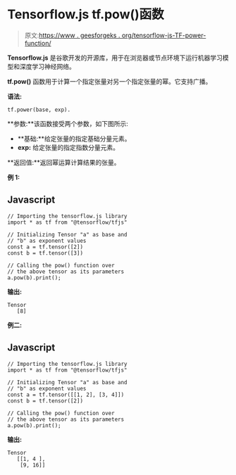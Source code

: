 # Tensorflow.js tf.pow()函数

> 原文:[https://www . geesforgeks . org/tensorflow-js-TF-power-function/](https://www.geeksforgeeks.org/tensorflow-js-tf-pow-function/)

**Tensorflow.js** 是谷歌开发的开源库，用于在浏览器或节点环境下运行机器学习模型和深度学习神经网络。

**tf.pow()** 函数用于计算一个指定张量对另一个指定张量的幂。它支持广播。

**语法:**

```
tf.power(base, exp).
```

**参数:**该函数接受两个参数，如下图所示:

*   **基础:**给定张量的指定基础分量元素。
*   **exp:** 给定张量的指定指数分量元素。

**返回值:**返回幂运算计算结果的张量。

**例 1:**

## Javascript

```
// Importing the tensorflow.js library
import * as tf from "@tensorflow/tfjs"

// Initializing Tensor "a" as base and
// "b" as exponent values
const a = tf.tensor([2])
const b = tf.tensor([3])

// Calling the pow() function over
// the above tensor as its parameters
a.pow(b).print();
```

**输出:**

```
Tensor
   [8]
```

**例二:**

## Javascript

```
// Importing the tensorflow.js library
import * as tf from "@tensorflow/tfjs"

// Initializing Tensor "a" as base and
// "b" as exponent values
const a = tf.tensor([[1, 2], [3, 4]])
const b = tf.tensor([2])

// Calling the pow() function over
// the above tensor as its parameters
a.pow(b).print();
```

**输出:**

```
Tensor
   [[1, 4 ],
    [9, 16]]
```